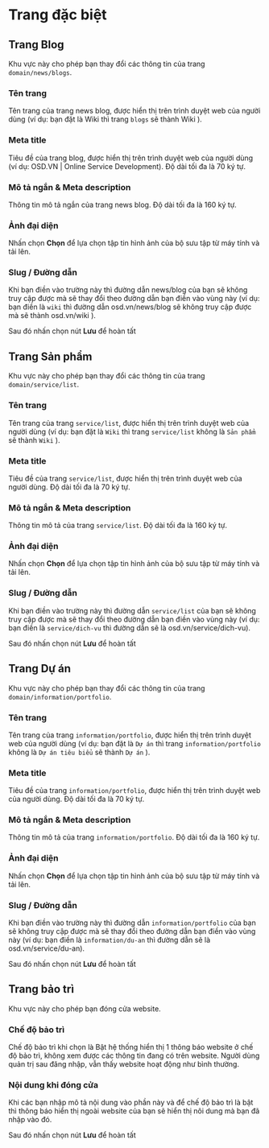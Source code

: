 # Trang đặc biệt

## Trang Blog

Khu vực này cho phép bạn thay đổi các thông tin của trang `domain/news/blogs`.

### Tên trang

Tên trang của trang news blog, được hiển thị trên trình duyệt web của người dùng (ví dụ: bạn đặt là Wiki thì trang `blogs` sẽ thành Wiki ).

### Meta title 

Tiêu đề của trang blog, được hiển thị trên trình duyệt web của người dùng (ví dụ: OSD.VN | Online Service Development). Độ dài tối đa là 70 ký tự.

### Mô tả ngắn & Meta description

Thông tin mô tả ngắn của trang news blog. Độ dài tối đa là 160 ký tự.

### Ảnh đại diện

Nhấn chọn **Chọn** để lựa chọn tập tin hình ảnh của bộ sưu tập từ máy tính và tải lên.

### Slug / Đường dẫn

Khi bạn điền vào trường này thì đường dẫn news/blog của bạn sẽ không truy cập được mà sẽ thay đổi theo đường dẫn bạn điền vào vùng này (ví dụ: bạn điền là `wiki` thì đường dẫn osd.vn/news/blog sẽ không truy cập được mà sẽ thành osd.vn/wiki ).

Sau đó nhấn chọn nút **Lưu** để hoàn tất

## Trang Sản phẩm

Khu vực này cho phép bạn thay đổi các thông tin của trang `domain/service/list`.

### Tên trang

Tên trang của trang `service/list`, được hiển thị trên trình duyệt web của người dùng (ví dụ: bạn đặt là `Wiki` thì trang `service/list` không là `Sản phẩm` sẽ thành `Wiki` ).

### Meta title 

Tiêu đề của trang `service/list`, được hiển thị trên trình duyệt web của người dùng. Độ dài tối đa là 70 ký tự.

### Mô tả ngắn & Meta description

Thông tin mô tả của trang `service/list`. Độ dài tối đa là 160 ký tự.

### Ảnh đại diện

Nhấn chọn **Chọn** để lựa chọn tập tin hình ảnh của bộ sưu tập từ máy tính và tải lên.

### Slug / Đường dẫn

Khi bạn điền vào trường này thì đường dẫn `service/list` của bạn sẽ không truy cập được mà sẽ thay đổi theo đường dẫn bạn điền vào vùng này (ví dụ: bạn điền là `service/dich-vu` thì đường dẫn sẽ là osd.vn/service/dich-vu).

Sau đó nhấn chọn nút **Lưu** để hoàn tất

## Trang Dự án

Khu vực này cho phép bạn thay đổi các thông tin của trang `domain/information/portfolio`.

### Tên trang

Tên trang của trang `information/portfolio`, được hiển thị trên trình duyệt web của người dùng (ví dụ: bạn đặt là `Dự án` thì trang `information/portfolio` không là `Dự án tiêu biểu` sẽ thành `Dự án` ).

### Meta title 

Tiêu đề của trang `information/portfolio`, được hiển thị trên trình duyệt web của người dùng. Độ dài tối đa là 70 ký tự.

### Mô tả ngắn & Meta description

Thông tin mô tả của trang `information/portfolio`. Độ dài tối đa là 160 ký tự.

### Ảnh đại diện

Nhấn chọn **Chọn** để lựa chọn tập tin hình ảnh của bộ sưu tập từ máy tính và tải lên.

### Slug / Đường dẫn

Khi bạn điền vào trường này thì đường dẫn `information/portfolio` của bạn sẽ không truy cập được mà sẽ thay đổi theo đường dẫn bạn điền vào vùng này (ví dụ: bạn điền là `information/du-an` thì đường dẫn sẽ là osd.vn/service/du-an).

Sau đó nhấn chọn nút **Lưu** để hoàn tất

## Trang bảo trì

Khu vực này cho phép bạn đóng cửa website.

### Chế độ bảo trì

Chế độ bảo trì khi chọn là Bật hệ thống hiển thị 1 thông báo website ở chế độ bảo trì, không xem được các thông tin đang có trên website. Người dùng quản trị sau đăng nhập, vẫn thấy website hoạt động như bình thường.

### Nội dung khi đóng cửa

Khi các bạn nhập mô tả nội dung vào phần này và để chế độ bảo trì là bật thì thông báo hiển thị ngoài website của bạn sẽ hiển thị nôi dung mà bạn đã nhập vào đó.

Sau đó nhấn chọn nút **Lưu** để hoàn tất
